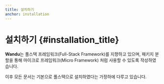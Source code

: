 ```yaml
---
title: 설치하기
anchor: installation
---
```


# 설치하기 {#installation_title}

**Wandu**는 풀스택 프레임워크(Full-Stack Framework)를 지향하고 있으며, 패키지 분할을 통해 마이크로
프레임워크(Micro Framework) 처럼 사용할 수 있도록 작성하였습니다.

이후 모든 문서는 기본으로 풀스택으로 설치하였다는 가정하에 다루고 있습니다.
